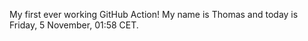 My first ever working GitHub Action!
My name is Thomas and today is Friday, 5 November, 01:58 CET. 
